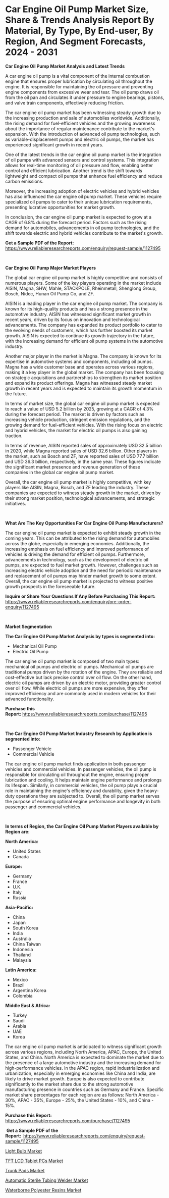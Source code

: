 <p><h1>Car Engine Oil Pump Market Size, Share & Trends Analysis Report By Material, By Type, By End-user, By Region, And Segment Forecasts, 2024 - 2031</h1></p><p><strong>Car Engine Oil Pump Market Analysis and Latest Trends</strong></p>
<p><p>A car engine oil pump is a vital component of the internal combustion engine that ensures proper lubrication by circulating oil throughout the engine. It is responsible for maintaining the oil pressure and preventing engine components from excessive wear and tear. The oil pump draws oil from the oil pan and circulates it under pressure to engine bearings, pistons, and valve train components, effectively reducing friction.</p><p>The car engine oil pump market has been witnessing steady growth due to the increasing production and sale of automobiles worldwide. Additionally, the rising demand for fuel-efficient vehicles and the growing awareness about the importance of regular maintenance contribute to the market's expansion. With the introduction of advanced oil pump technologies, such as variable-displacement pumps and electric oil pumps, the market has experienced significant growth in recent years.</p><p>One of the latest trends in the car engine oil pump market is the integration of oil pumps with advanced sensors and control systems. This integration allows for real-time monitoring of oil pressure and flow, enabling better control and efficient lubrication. Another trend is the shift towards lightweight and compact oil pumps that enhance fuel efficiency and reduce carbon emissions.</p><p>Moreover, the increasing adoption of electric vehicles and hybrid vehicles has also influenced the car engine oil pump market. These vehicles require specialized oil pumps to cater to their unique lubrication requirements, presenting lucrative opportunities for market growth.</p><p>In conclusion, the car engine oil pump market is expected to grow at a CAGR of 6.8% during the forecast period. Factors such as the rising demand for automobiles, advancements in oil pump technologies, and the shift towards electric and hybrid vehicles contribute to the market's growth.</p></p>
<p><strong>Get a Sample PDF of the Report:&nbsp;</strong> <a href="https://www.reliableresearchreports.com/enquiry/request-sample/1127495">https://www.reliableresearchreports.com/enquiry/request-sample/1127495</a></p>
<p>&nbsp;</p>
<p><strong>Car Engine Oil Pump Major Market Players</strong></p>
<p><p>The global car engine oil pump market is highly competitive and consists of numerous players. Some of the key players operating in the market include AISIN, Magna, SHW, Mahle, STACKPOLE, Rheinmetall, Shenglong Group, Bosch, Nidec, Hunan Oil Pump Co, and ZF.</p><p>AISIN is a leading player in the car engine oil pump market. The company is known for its high-quality products and has a strong presence in the automotive industry. AISIN has witnessed significant market growth in recent years, driven by its focus on innovation and technological advancements. The company has expanded its product portfolio to cater to the evolving needs of customers, which has further boosted its market growth. AISIN is expected to continue its growth trajectory in the future, with the increasing demand for efficient oil pump systems in the automotive industry.</p><p>Another major player in the market is Magna. The company is known for its expertise in automotive systems and components, including oil pumps. Magna has a wide customer base and operates across various regions, making it a key player in the global market. The company has been focusing on strategic acquisitions and partnerships to strengthen its market position and expand its product offerings. Magna has witnessed steady market growth in recent years and is expected to maintain its growth momentum in the future.</p><p>In terms of market size, the global car engine oil pump market is expected to reach a value of USD 5.2 billion by 2025, growing at a CAGR of 4.3% during the forecast period. The market is driven by factors such as increasing vehicle production, stringent emission regulations, and the growing demand for fuel-efficient vehicles. With the rising focus on electric and hybrid vehicles, the market for electric oil pumps is also gaining traction.</p><p>In terms of revenue, AISIN reported sales of approximately USD 32.5 billion in 2020, while Magna reported sales of USD 32.6 billion. Other players in the market, such as Bosch and ZF, have reported sales of USD 77.7 billion and USD 36.3 billion, respectively, in the same year. These figures indicate the significant market presence and revenue generation of these companies in the global car engine oil pump market.</p><p>Overall, the car engine oil pump market is highly competitive, with key players like AISIN, Magna, Bosch, and ZF leading the industry. These companies are expected to witness steady growth in the market, driven by their strong market position, technological advancements, and strategic initiatives.</p></p>
<p>&nbsp;</p>
<p><strong>What Are The Key Opportunities For Car Engine Oil Pump Manufacturers?</strong></p>
<p><p>The car engine oil pump market is expected to exhibit steady growth in the coming years. This can be attributed to the rising demand for automobiles across the globe, especially in emerging economies. Additionally, the increasing emphasis on fuel efficiency and improved performance of vehicles is driving the demand for efficient oil pumps. Furthermore, advancements in technology, such as the development of electric oil pumps, are expected to fuel market growth. However, challenges such as increasing electric vehicle adoption and the need for periodic maintenance and replacement of oil pumps may hinder market growth to some extent. Overall, the car engine oil pump market is projected to witness positive growth prospects in the foreseeable future.</p></p>
<p><strong>Inquire or Share Your Questions If Any Before Purchasing This Report:</strong> <a href="https://www.reliableresearchreports.com/enquiry/pre-order-enquiry/1127495">https://www.reliableresearchreports.com/enquiry/pre-order-enquiry/1127495</a></p>
<p>&nbsp;</p>
<p><strong>Market Segmentation</strong></p>
<p><strong>The Car Engine Oil Pump Market Analysis by types is segmented into:</strong></p>
<p><ul><li>Mechanical Oil Pump</li><li>Electric Oil Pump</li></ul></p>
<p><p>The car engine oil pump market is composed of two main types: mechanical oil pumps and electric oil pumps. Mechanical oil pumps are traditional pumps driven by the rotation of the engine. They are reliable and cost-effective but lack precise control over oil flow. On the other hand, electric oil pumps are driven by an electric motor, providing greater control over oil flow. While electric oil pumps are more expensive, they offer improved efficiency and are commonly used in modern vehicles for their advanced functionality.</p></p>
<p><strong>Purchase this Report:&nbsp;</strong><a href="https://www.reliableresearchreports.com/purchase/1127495">https://www.reliableresearchreports.com/purchase/1127495</a></p>
<p>&nbsp;</p>
<p><strong>The Car Engine Oil Pump Market Industry Research by Application is segmented into:</strong></p>
<p><ul><li>Passenger Vehicle</li><li>Commercial Vehicle</li></ul></p>
<p><p>The car engine oil pump market finds application in both passenger vehicles and commercial vehicles. In passenger vehicles, the oil pump is responsible for circulating oil throughout the engine, ensuring proper lubrication and cooling. It helps maintain engine performance and prolongs its lifespan. Similarly, in commercial vehicles, the oil pump plays a crucial role in maintaining the engine's efficiency and durability, given the heavy-duty operations they are subjected to. Overall, the oil pump market serves the purpose of ensuring optimal engine performance and longevity in both passenger and commercial vehicles.</p></p>
<p>&nbsp;</p>
<p><strong>In terms of Region, the Car Engine Oil Pump Market Players available by Region are:</strong></p>
<p>
    <p> <strong> North America: </strong>
        <ul>
            <li>United States</li>
            <li>Canada</li>
        </ul>
        </p> 
    <p> <strong> Europe: </strong>
        <ul>
            <li>Germany</li>
            <li>France</li>
            <li>U.K.</li>
            <li>Italy</li>
            <li>Russia</li>
        </ul>
        </p> 
    <p> <strong> Asia-Pacific: </strong>
        <ul>
            <li>China</li>
            <li>Japan</li>
            <li>South Korea</li>
            <li>India</li>
            <li>Australia</li>
            <li>China Taiwan</li>
            <li>Indonesia</li>
            <li>Thailand</li>
            <li>Malaysia</li>
        </ul>
        </p> 
    <p> <strong> Latin America: </strong>
        <ul>
            <li>Mexico</li>
            <li>Brazil</li>
            <li>Argentina Korea</li>
            <li>Colombia</li>
        </ul>
        </p> 
    <p> <strong> Middle East & Africa: </strong>
        <ul>
            <li>Turkey</li>
            <li>Saudi</li>
            <li>Arabia</li>
            <li>UAE</li>
            <li>Korea</li>
        </ul>
    </p>
    </p>
<p><p>The car engine oil pump market is anticipated to witness significant growth across various regions, including North America, APAC, Europe, the United States, and China. North America is expected to dominate the market due to the presence of a large automotive industry and the increasing demand for high-performance vehicles. In the APAC region, rapid industrialization and urbanization, especially in emerging economies like China and India, are likely to drive market growth. Europe is also expected to contribute significantly to the market share due to the strong automotive manufacturing presence in countries such as Germany and France. Specific market share percentages for each region are as follows: North America - 30%, APAC - 35%, Europe - 25%, the United States - 10%, and China - 15%.</p></p>
<p><strong>Purchase this Report: </strong><a href="https://www.reliableresearchreports.com/purchase/1127495">https://www.reliableresearchreports.com/purchase/1127495</a></p>
<p>&nbsp;<strong>Get a Sample PDF of the Report:&nbsp;&nbsp;</strong><a href="https://www.reliableresearchreports.com/enquiry/request-sample/1127495">https://www.reliableresearchreports.com/enquiry/request-sample/1127495</a></p>
<p><strong></strong></p>
<p><p><a href="https://github.com/kipkeeva/Market-Research-Report-List-2/blob/main/light-bulb-market.md">Light Bulb Market</a></p><p><a href="https://www.linkedin.com/pulse/tft-lcd-tablet-pcs-market-research-report-unlocks-analysis-4kbyc?trackingId=i%2F1yJPtPSHidWyPNuQpFLA%3D%3D">TFT LCD Tablet PCs Market</a></p><p><a href="https://medium.com/@floyziemann8756/trunk-pads-market-exploring-market-share-market-trends-and-future-growth-364fcb54cd7c">Trunk Pads Market</a></p><p><a href="https://www.linkedin.com/pulse/automatic-sterile-tubing-welder-market-furnish-information-c9u8c?trackingId=wbz5cvtaRPSIayxprjmYBA%3D%3D">Automatic Sterile Tubing Welder Market</a></p><p><a href="https://medium.com/@floyziemann8756/waterborne-polyester-resins-market-exploring-market-share-market-trends-and-future-growth-b34e90f0aae1">Waterborne Polyester Resins Market</a></p></p>